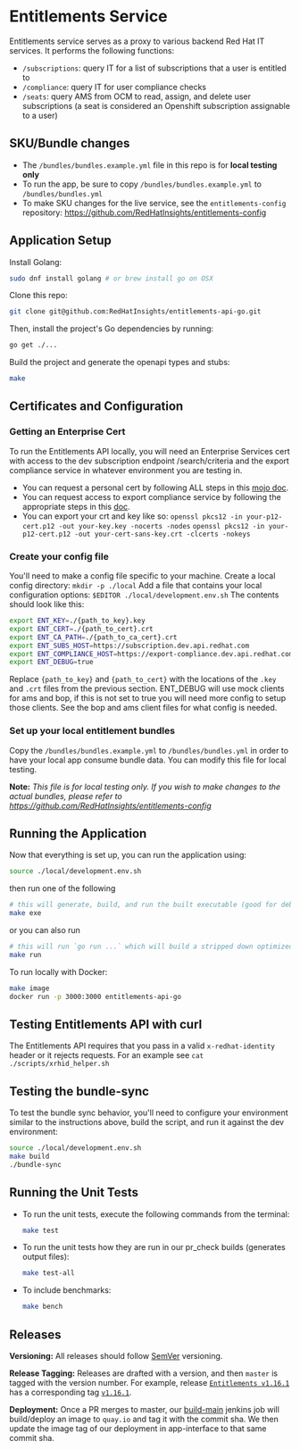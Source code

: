 # Entitlements Service

Entitlements service serves as a proxy to various backend Red Hat IT services. It performs the following functions:
* `/subscriptions`: query IT for a list of subscriptions that a user is entitled to
* `/compliance`: query IT for user compliance checks
* `/seats`: query AMS from OCM to read, assign, and delete user subscriptions (a seat is considered an Openshift subscription assignable to a user)

## SKU/Bundle changes
- The `/bundles/bundles.example.yml` file in this repo is for **local testing only**
- To run the app, be sure to copy `/bundles/bundles.example.yml` to `/bundles/bundles.yml`
- To make SKU changes for the live service, see the `entitlements-config` repository: https://github.com/RedHatInsights/entitlements-config

## Application Setup

Install Golang:

```sh
sudo dnf install golang # or brew install go on OSX
```

Clone this repo:

```sh
git clone git@github.com:RedHatInsights/entitlements-api-go.git
```

Then, install the project's Go dependencies by running:

```sh
go get ./...
```

Build the project and generate the openapi types and stubs:

```sh
make
```

## Certificates and Configuration

### Getting an Enterprise Cert

To run the Entitlements API locally, you will need an Enterprise Services cert with access to the dev subscription endpoint /search/criteria and the export compliance service in whatever environment you are testing in.

* You can request a personal cert by following ALL steps in this [mojo doc](https://mojo.redhat.com/docs/DOC-1144091).
* You can request access to export compliance service by following the appropriate steps in this [doc](https://source.redhat.com/groups/public/it-legal-program/legal_restricted_party_screening_solution_wiki/how_to_use_export_compliance_service#jive_content_id_AuthenticationAccess_as_yourself_for_testingdevelopmentCreating_a_certificate).
* You can export your crt and key like so:
    `openssl pkcs12 -in your-p12-cert.p12 -out your-key.key -nocerts -nodes`
    `openssl pkcs12 -in your-p12-cert.p12 -out your-cert-sans-key.crt -clcerts -nokeys`

### Create your config file

You'll need to make a config file specific to your machine.
Create a local config directory: `mkdir -p ./local`
Add a file that contains your local configuration options: `$EDITOR ./local/development.env.sh`
The contents should look like this:

```sh
export ENT_KEY=./{path_to_key}.key
export ENT_CERT=./{path_to_cert}.crt
export ENT_CA_PATH=./{path_to_ca_cert}.crt
export ENT_SUBS_HOST=https://subscription.dev.api.redhat.com
export ENT_COMPLIANCE_HOST=https://export-compliance.dev.api.redhat.com
export ENT_DEBUG=true
```

Replace `{path_to_key}` and `{path_to_cert}` with the locations of the `.key` and `.crt` files from the previous section.
ENT_DEBUG will use mock clients for ams and bop, if this is not set to true you will need more config to setup those clients.
See the bop and ams client files for what config is needed.

### Set up your local entitlement bundles

Copy the `/bundles/bundles.example.yml` to `/bundles/bundles.yml` in order to have your local app consume bundle data. You can modify this file for local testing.

**Note:** _This file is for local testing only. If you wish to make changes to the actual bundles, please refer to https://github.com/RedHatInsights/entitlements-config_

## Running the Application

Now that everything is set up, you can run the application using:

```bash
source ./local/development.env.sh
```
then run one of the following

```bash
# this will generate, build, and run the built executable (good for debugging)
make exe
```
or you can also run 
```bash
# this will run `go run ...` which will build a stripped down optimized version of the app
make run 
```

To run locally with Docker:

```bash
make image
docker run -p 3000:3000 entitlements-api-go
```

## Testing Entitlements API with curl

The Entitlements API requires that you pass in a valid `x-redhat-identity` header or it rejects requests.
For an example see `cat ./scripts/xrhid_helper.sh`

## Testing the bundle-sync

To test the bundle sync behavior, you'll need to configure your environment similar to the instructions above, build the script, and run it against the dev environment:

```bash
source ./local/development.env.sh
make build
./bundle-sync
```

## Running the Unit Tests

* To run the unit tests, execute the following commands from the terminal:
    ```bash
    make test
    ```
* To run the unit tests how they are run in our pr_check builds (generates output files):
    ```bash
    make test-all
    ```
* To include benchmarks:
    ```bash
    make bench
    ```

## Releases

**Versioning:** All releases should follow [SemVer](http://semver.org) versioning.

**Release Tagging:** Releases are drafted with a version, and then `master` is tagged with the version number.
For example, release [`Entitlements v1.16.1`](https://github.com/RedHatInsights/entitlements-api-go/releases/tag/v1.16.1) has a corresponding tag [`v1.16.1`](https://github.com/RedHatInsights/entitlements-api-go/tree/v1.16.1).

**Deployment:** Once a PR merges to master, our [build-main](https://ci.ext.devshift.net/job/RedHatInsights-entitlements-api-go-gh-build-master/) jenkins job will build/deploy an image to `quay.io` and tag it with the commit sha. We then update the image tag of our deployment in app-interface to that same commit sha.